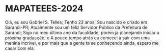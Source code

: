 # MAPATEEES-2024
Olá, eu sou Gabriel S. Telles;
Tenho 23 anos;
Sou nascido e criado em Sarandi-PR;
Atualmente sou um feliz Servidor Público da Prefeitura de Sarandi;
Sigo no meu último ano da faculdade, porém ja planejando iniciar a próxima graduação; e
A pouco tempo atrás eu comecei a sair com uma menina incrível, e por mais que a gente ta se conhecendo ainda, espero me casar com ela.
